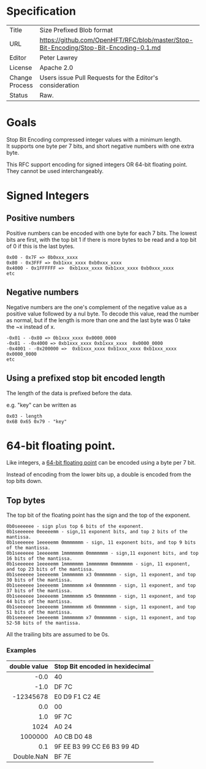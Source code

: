 # Specification

|         |                                                                                         |
|:------- | --------------------------------------------------------------------------------------- |
| Title   | Size Prefixed Blob format                                                               |
| URL  | https://github.com/OpenHFT/RFC/blob/master/Stop-Bit-Encoding/Stop-Bit-Encoding-0.1.md |
| Editor  | Peter Lawrey                                                                            |
| License | Apache 2.0                                                                              |
| Change Process | Users issue Pull Requests for the Editor's consideration                         |
| Status  | Raw.                                                                                    |

# Goals
Stop Bit Encoding compressed integer values with a minimum length.  
It supports one byte per 7 bits, and short negative numbers with one extra byte.

This RFC support encoding for signed integers OR 64-bit floating point.  They cannot be used interchangeably.

# Signed Integers
## Positive numbers
Positive numbers can be encoded with one byte for each 7 bits.  The lowest bits are first, with the top bit 1 if there is more bytes to be read and a top bit of 0 if this is the last bytes.

```
0x00 - 0x7F => 0b0xxx_xxxx
0x80 - 0x3FFF => 0xb1xxx_xxxx 0xb0xxx_xxxx
0x4000 - 0x1FFFFFF =>  0xb1xxx_xxxx 0xb1xxx_xxxx 0xb0xxx_xxxx
etc
```

## Negative numbers
Negative numbers are the one's complement of the negative value as a positive value followed by a nul byte.  To decode this value, read the number as normal, but if the length is more than one and the last byte was 0 take the ~x instead of x.

```
-0x01 - -0x80 => 0b1xxx_xxxx 0x0000_0000
-0x81 - -0x4000 => 0xb1xxx_xxxx 0xb1xxx_xxxx  0x0000_0000
-0x4001 - -0x200000 =>  0xb1xxx_xxxx 0xb1xxx_xxxx 0xb1xxx_xxxx  0x0000_0000
etc
```

## Using a prefixed stop bit encoded length
The length of the data is prefixed before the data.

e.g. "key" can be written as
```
0x03 - length
0x6B 0x65 0x79 - "key"
```

# 64-bit floating point.
Like integers, a [64-bit floating point](https://en.wikipedia.org/wiki/Double-precision_floating-point_format) can be encoded using a byte per 7 bit.

Instead of encoding from the lower bits up, a double is encoded from the top bits down.

## Top bytes
The top bit of the floating point has the sign and the top of the exponent.

```
0b0seeeeee - sign plus top 6 bits of the exponent.
0b1seeeeee 0eeeeemm - sign,11 exponent bits, and top 2 bits of the mantissa.
0b1seeeeee 1eeeeemm 0mmmmmmm - sign, 11 exponent bits, and top 9 bits of the mantissa.
0b1seeeeee 1eeeeemm 1mmmmmmm 0mmmmmmm - sign,11 exponent bits, and top 16 bits of the mantissa.
0b1seeeeee 1eeeeemm 1mmmmmmm 1mmmmmmm 0mmmmmmm - sign, 11 exponent, and top 23 bits of the mantissa.
0b1seeeeee 1eeeeemm 1mmmmmmm x3 0mmmmmmm - sign, 11 exponent, and top 30 bits of the mantissa.
0b1seeeeee 1eeeeemm 1mmmmmmm x4 0mmmmmmm - sign, 11 exponent, and top 37 bits of the mantissa.
0b1seeeeee 1eeeeemm 1mmmmmmm x5 0mmmmmmm - sign, 11 exponent, and top 44 bits of the mantissa.
0b1seeeeee 1eeeeemm 1mmmmmmm x6 0mmmmmmm - sign, 11 exponent, and top 51 bits of the mantissa.
0b1seeeeee 1eeeeemm 1mmmmmmm x7 0mmmmmmm - sign, 11 exponent, and top 52-58 bits of the mantissa.
```
All the trailing bits are assumed to be 0s.

### Examples

| double value  | Stop Bit encoded in hexidecimal     |
|---------------:|:---------------------------------------|
|         -0.0      | 40                                              |
|         -1.0      | DF 7C                                         |
|  -12345678    | E0 D9 F1 C2 4E                            |
|          0.0       | 00                                             |
|          1.0      | 9F 7C                                          |
|        1024      | A0 24                                         |
|    1000000     | A0 CB D0 48                               |
|          0.1       | 9F EE B3 99 CC E6 B3 99  4D        |
| Double.NaN    | BF 7E                                         |

